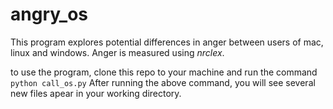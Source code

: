 # angry_os
This program explores potential differences in anger between users of mac, linux and windows.
Anger is measured using _nrclex_.

to use the program, clone this repo to your machine and run the command ```python call_os.py```
After running the above command, you will see several new files apear in your working directory.

